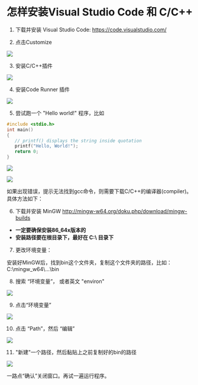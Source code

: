 # 怎样安装Visual Studio Code 和 C/C++

1. 下载并安装 Visual Studio Code: https://code.visualstudio.com/

2. 点击Customize

![](./vscode_cpp/vscode_cpp_01.png)

3. 安装C/C++插件

![](./vscode_cpp/vscode_cpp_02.png)


4. 安装Code Runner 插件

![](./vscode_cpp/vscode_cpp_03.png)


5. 尝试跑一个 "Hello world!" 程序，比如

```c
#include <stdio.h>
int main()
{
   // printf() displays the string inside quotation
   printf("Hello, World!");
   return 0;
}
```

![](./vscode_cpp/vscode_cpp_04.png)

![](./vscode_cpp/vscode_cpp_05.png)



如果出现错误，提示无法找到gcc命令，则需要下载C/C++的编译器(compiler)。具体方法如下：


6. 下载并安装 MinGW
http://mingw-w64.org/doku.php/download/mingw-builds

* **一定要确保安装86_64x版本的**
* **安装路径要在根目录下，最好在 C:\ 目录下**

7. 更改环境变量：

安装好MinGW后，找到bin这个文件夹，复制这个文件夹的路径，比如：
C:\mingw_w64\\...\bin

8. 搜索 “环境变量”， 或者英文 "environ"

![](./vscode_cpp/vscode_cpp_06.png?2)

9. 点击“环境变量”

![](./vscode_cpp/vscode_cpp_07.png?)

10. 点击 “Path”，然后 “编辑”

![](./vscode_cpp/vscode_cpp_08.png?)

11. "新建"一个路径，然后黏贴上之前复制好的bin的路径

![](./vscode_cpp/vscode_cpp_09.png?)

一路点“确认”关闭窗口。再试一遍运行程序。
